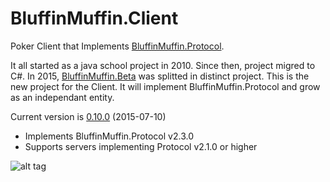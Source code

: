 # BluffinMuffin.Client
Poker Client that Implements [BluffinMuffin.Protocol](http://ericmas001.github.io/BluffinMuffin.Protocol/).

It all started as a java school project in 2010. Since then, project migred to C#. In 2015, [BluffinMuffin.Beta](http://ericmas001.github.io/BluffinMuffin.Beta/) was splitted in distinct project. This is the new project for the Client. It will implement BluffinMuffin.Protocol and grow as an independant entity.

Current version is [0.10.0](https://github.com/Ericmas001/BluffinMuffin.Client/releases/tag/v0.10.0) (2015-07-10)
 * Implements BluffinMuffin.Protocol v2.3.0
 * Supports servers implementing Protocol v2.1.0 or higher

![alt tag](https://googledrive.com/host/0B2wUdLMFaj9JX0pPakRnbWZkeTQ/Beta4.png)
